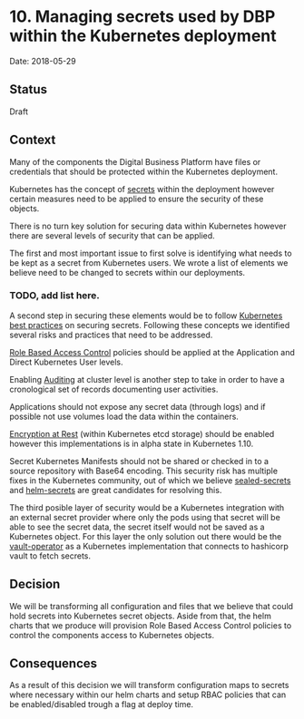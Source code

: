 # 10. Managing secrets used by DBP within the Kubernetes deployment

Date: 2018-05-29

## Status

Draft

## Context

Many of the components the Digital Business Platform have files or credentials that should be protected within the Kubernetes deployment.

Kubernetes has the concept of [secrets](https://kubernetes.io/docs/concepts/configuration/secret/) within the deployment however certain measures need to be applied to ensure the security of these objects.

There is no turn key solution for securing data within Kubernetes however there are several levels of security that can be applied.

The first and most important issue to first solve is identifying what needs to be kept as a secret from Kubernetes users. We wrote a list of elements we believe need to be changed to secrets within our deployments.
### TODO, add list here.

A second step in securing these elements would be to follow [Kubernetes best practices](https://kubernetes.io/docs/concepts/configuration/secret/#best-practices) on securing secrets. Following these concepts we identified several risks and practices that need to be addressed.

[Role Based Access Control](https://kubernetes.io/docs/reference/access-authn-authz/rbac/#referring-to-resources) policies should be applied at the Application and Direct Kubernetes User levels.

Enabling [Auditing](https://kubernetes.io/docs/tasks/debug-application-cluster/audit/) at cluster level is another step to take in order to have a cronological set of records documenting user activities.

Applications should not expose any secret data (through logs) and if possible not use volumes load the data within the containers.

[Encryption at Rest](https://kubernetes.io/docs/tasks/administer-cluster/encrypt-data/) (within Kubernetes etcd storage) should be enabled however this implementations is in alpha state in Kubernetes 1.10.

Secret Kubernetes Manifests should not be shared or checked in to a source repository with Base64 encoding. This security risk has multiple fixes in the Kubernetes community, out of which we believe [sealed-secrets](https://github.com/bitnami-labs/sealed-secrets) and [helm-secrets](https://github.com/futuresimple/helm-secrets) are great candidates for resolving this.

The third posible layer of security would be a Kubernetes integration with an external secret provider where only the pods using that secret will be able to see the secret data, the secret itself would not be saved as a Kubernetes object. For this layer the only solution out there would be the [vault-operator](https://github.com/coreos/vault-operator) as a Kubernetes implementation that connects to hashicorp vault to fetch secrets.

## Decision

We will be transforming all configuration and files that we believe that could hold secrets into Kubernetes secret objects. Aside from that, the helm charts that we produce will provision Role Based Access Control policies to control the components access to Kubernetes objects.

## Consequences

As a result of this decision we will transform configuration maps to secrets where necessary within our helm charts and setup RBAC policies that can be enabled/disabled trough a flag at deploy time.
